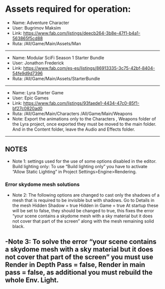 # Assets required for operation:
- Name: Adventure Character
- User: Bugrimov Maksim
- Link: https://www.fab.com/listings/deecb264-3b8e-47f1-b4a1-563865f5cd88
- Ruta: /All/Game/Main/Assets/Man
---
- Name: Modular SciFi Season 1 Starter Bundle
- User: Jonathon Frederick
- Link: https://www.fab.com/es-es/listings/86913335-3c75-42bf-8404-54fe9d9d7396
- Ruta: /All/Game/Main/Assets/StarterBundle
---
- Name: Lyra Starter Game
- User: Epic Games
- Link: https://www.fab.com/listings/93faede1-4434-47c0-85f1-bf27c0820ad0
- Ruta: /All/Game/Main/Characters   /All/Game/Main/Weapons
- Note: Export the animations only to the Characters , Weapons folder of the Lyra project, once exported they must be moved to the main folder. And in the Content folder, leave the Audio and Effects folder.
---
## NOTES
- Note 1: settings used for the use of some options disabled in the editor. Build lighting only: To use “Build lighting only” you have to activate “Allow Static Lighting” in Project Settings>Engine>Rendering.

### Error skydome mesh solutions
- Note 2: The following options are changed to cast only the shadows of a mesh that is required to be invisible but with shadows.
Go to Details in the mesh
Hidden Shadow = true 
Hidden in Game = true 
At startup these will be set to false, they should be changed to true, this fixes the error “your scene contains a skydome mesh with a sky material but it does not cover that part of the screen” along with the mesh remaining solid black.

-Note 3: To solve the error “your scene contains a skydome mesh with a sky material but it does not cover that part of the screen” you must use Render in Depth Pass = false, Render in main pass = false, as additional you must rebuild the whole Env. Light.
---